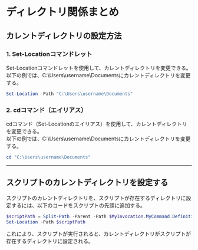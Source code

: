 # ディレクトリ関係まとめ

## カレントディレクトリの設定方法

### 1. Set-Locationコマンドレット

Set-Locationコマンドレットを使用して、カレントディレクトリを変更できる。  
以下の例では、C:\Users\username\Documentsにカレントディレクトリを変更する。  

``` ps1
Set-Location -Path "C:\Users\username\Documents"
```

### 2. cdコマンド（エイリアス）

cdコマンド（Set-Locationのエイリアス）を使用して、カレントディレクトリを変更できる。  
以下の例では、C:\Users\username\Documentsにカレントディレクトリを変更する。  

``` ps1
cd "C:\Users\username\Documents"
```

---

## スクリプトのカレントディレクトリを設定する

スクリプトのカレントディレクトリを、スクリプトが存在するディレクトリに設定するには、以下のコードをスクリプトの先頭に追加する。  

``` ps1
$scriptPath = Split-Path -Parent -Path $MyInvocation.MyCommand.Definition
Set-Location -Path $scriptPath
```

これにより、スクリプトが実行されると、カレントディレクトリがスクリプトが存在するディレクトリに設定される。  
